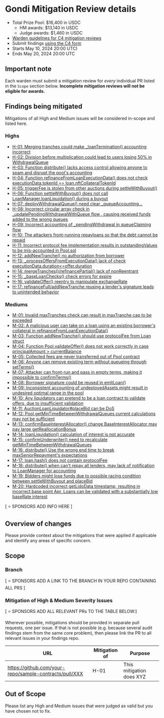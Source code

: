 # Gondi Mitigation Review details
- Total Prize Pool: $16,400 in USDC
  - HM awards: $13,140 in USDC
  - Judge awards: $1,460 in USDC
- [Warden guidelines for C4 mitigation reviews](https://code4rena.notion.site/Guidelines-for-C4-mitigation-reviews-ed10fc5cfbf640bd8dcec66f38b343c4)
- Submit findings [using the C4 form](https://code4rena.com/contests/2024-05-gondi-mitigation-review/submit)
- Starts May 10, 2024 20:00 UTC)
- Ends May 20, 2024 20:00 UTC

## Important note 

Each warden must submit a mitigation review for *every* individual PR listed in the `Scope` section below. **Incomplete mitigation reviews will not be eligible for awards.**

## Findings being mitigated

Mitigations of all High and Medium issues will be considered in-scope and listed here.

### Highs
- [H-01: Merging tranches could make _loanTermination() accounting incorrect](https://github.com/code-423n4/2024-04-gondi-findings/issues/69)
- [H-02: Division before multiplication could lead to users losing 50% in WithdrawalQueue](https://github.com/code-423n4/2024-04-gondi-findings/issues/67)
- [H-03: Function distribute() lacks access control allowing anyone to spam and disrupt the pool's accounting](https://github.com/code-423n4/2024-04-gondi-findings/issues/64)
- [H-04: Function refinanceFromLoanExecutionData() does not check executionData.tokenId == loan.nftCollateralTokenId](https://github.com/code-423n4/2024-04-gondi-findings/issues/54)
- [H-05: triggerFee is stolen from other auctions during settleWithBuyout()](https://github.com/code-423n4/2024-04-gondi-findings/issues/50)
- [H-06: Function settleWithBuyout() does not call LoanManager.loanLiquidation() during a buyout](https://github.com/code-423n4/2024-04-gondi-findings/issues/49)
- [H-07: deployWithdrawalQueue() need clear _queueAccounting...](https://github.com/code-423n4/2024-04-gondi-findings/issues/48)
- [H-08: Incorrect circular array check in _updatePendingWithdrawalWithQueue flow , causing received funds added to the wrong queues](https://github.com/code-423n4/2024-04-gondi-findings/issues/47)
- [H-09: Incorrect accounting of _pendingWithdrawal in queueClaiming flow](https://github.com/code-423n4/2024-04-gondi-findings/issues/46)
- [H-10: The attackers front-running repayloans so that the debt cannot be repaid](https://github.com/code-423n4/2024-04-gondi-findings/issues/35)
- [H-11: Incorrect protocol fee implementation results in outstandingValues to be mis-accounted in Pool.sol](https://github.com/code-423n4/2024-04-gondi-findings/issues/33)
- [H-12: addNewTranche() no authorization from borrower](https://github.com/code-423n4/2024-04-gondi-findings/issues/29)
- [H-13: _processOffersFromExecutionData() lack of check executionData.duration<=offer.duration](https://github.com/code-423n4/2024-04-gondi-findings/issues/28)
- [H-14: mergeTranches()/refinancePartial() lack of nonReentrant](https://github.com/code-423n4/2024-04-gondi-findings/issues/27)
- [H-15: _baseLoanChecks() check errors for expire](https://github.com/code-423n4/2024-04-gondi-findings/issues/26)
- [H-16: validateOffer() reentry to manipulate exchangeRate](https://github.com/code-423n4/2024-04-gondi-findings/issues/24)
- [H-17: refinanceFull/addNewTranche reusing a lender's signature leads to unintended behavior](https://github.com/code-423n4/2024-04-gondi-findings/issues/13)

### Mediums
- [M-01: Invalid maxTranches check can result in maxTranche cap to be exceeded](https://github.com/code-423n4/2024-04-gondi-findings/issues/80)
- [M-02: A malicious user can take on a loan using an existing borrower's collateral in refinanceFromLoanExecutionData()](https://github.com/code-423n4/2024-04-gondi-findings/issues/76)
- [M-03: Function addNewTranche() should use protocolFee from Loan struct](https://github.com/code-423n4/2024-04-gondi-findings/issues/65)
- [M-04: Function Pool.validateOffer() does not work correctly in case principalAmount > currentBalance](https://github.com/code-423n4/2024-04-gondi-findings/issues/63)
- [M-05: Collected fees are never transferred out of Pool contract](https://github.com/code-423n4/2024-04-gondi-findings/issues/60)
- [M-06: Anyone can remove existing term without queueing through setTerms()](https://github.com/code-423n4/2024-04-gondi-findings/issues/59)
- [M-07: Attacker can front-run and pass in empty terms, making it impossible to confirmTerms()](https://github.com/code-423n4/2024-04-gondi-findings/issues/58)
- [M-08: Borrower signature could be reused in emitLoan()](https://github.com/code-423n4/2024-04-gondi-findings/issues/51)
- [M-09: Inconsistent accounting of undeployedAssets might result in undesired optimal range in the pool](https://github.com/code-423n4/2024-04-gondi-findings/issues/44)
- [M-10: Any liquidators can pretend to be a loan contract to validate offers, due to insufficient validation](https://github.com/code-423n4/2024-04-gondi-findings/issues/41)
- [M-11: AuctionLoanLiquidator#placeBid can be DoS](https://github.com/code-423n4/2024-04-gondi-findings/issues/37)
- [M-12: Pool.getMinTimeBetweenWithdrawalQueues current calculations may not be sufficient](https://github.com/code-423n4/2024-04-gondi-findings/issues/23)
- [M-13: confirmBaseInterestAllocator() change BaseInterestAllocator may pay large getReallocationBonus](https://github.com/code-423n4/2024-04-gondi-findings/issues/22)
- [M-14: loanLiquidation() calculation of interest is not accurate](https://github.com/code-423n4/2024-04-gondi-findings/issues/20)
- [M-15: confirmUnderwriter() need to recalculate getMinTimeBetweenWithdrawalQueues](https://github.com/code-423n4/2024-04-gondi-findings/issues/17)
- [M-16: distribute() Use the wrong end time to break maxSeniorRepayment's expectations](https://github.com/code-423n4/2024-04-gondi-findings/issues/16)
- [M-17: loan.hash() does not contain protocolFee](https://github.com/code-423n4/2024-04-gondi-findings/issues/15)
- [M-18: distribute() when can't repay all lenders, may lack of notification to LoanManager for accounting](https://github.com/code-423n4/2024-04-gondi-findings/issues/10)
- [M-19: Bidders might lose funds due to possible racing condition between settleWithBuyout and placeBid](https://github.com/code-423n4/2024-04-gondi-findings/issues/6)
- [M-20: Hardcoded incorrect getLidoData timestamp, resulting in incorrect base point Apr. Loans can be validated with a substantially low baseRate interest](https://github.com/code-423n4/2024-04-gondi-findings/issues/3)


[ ⭐️ SPONSORS ADD INFO HERE ]

## Overview of changes

Please provide context about the mitigations that were applied if applicable and identify any areas of specific concern.

## Scope

### Branch
[ ⭐️ SPONSORS ADD A LINK TO THE BRANCH IN YOUR REPO CONTAINING ALL PRS ]

### Mitigation of High & Medium Severity Issues
[ ⭐️ SPONSORS ADD ALL RELEVANT PRs TO THE TABLE BELOW:]

Wherever possible, mitigations should be provided in separate pull requests, one per issue. If that is not possible (e.g. because several audit findings stem from the same core problem), then please link the PR to all relevant issues in your findings repo. 

| URL | Mitigation of | Purpose | 
| ----------- | ------------- | ----------- |
| https://github.com/your-repo/sample-contracts/pull/XXX | H-01 | This mitigation does XYZ | 

## Out of Scope

Please list any High and Medium issues that were judged as valid but you have chosen not to fix.
